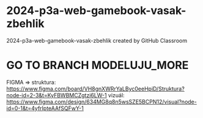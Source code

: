 # 2024-p3a-web-gamebook-vasak-zbehlik
2024-p3a-web-gamebook-vasak-zbehlik created by GitHub Classroom

# GO TO BRANCH MODELUJU_MORE


FIGMA =>
struktura: https://www.figma.com/board/VH8gnXWRrYaLByc0eeHpiD/Struktura?node-id=2-3&t=KyFBWBMCZgtzi6LW-1
vizuál: https://www.figma.com/design/634MG8q8n5wsSZE5BCPN12/visual?node-id=0-1&t=4yfrIpteAAfSQFwY-1
